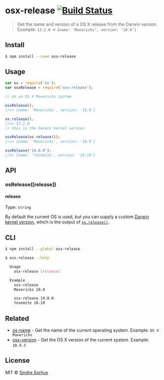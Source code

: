 # osx-release [![Build Status](https://travis-ci.org/sindresorhus/osx-release.svg?branch=master)](https://travis-ci.org/sindresorhus/osx-release)

> Get the name and version of a OS X release from the Darwin version.  
> Example: `13.2.0` → `{name: 'Mavericks', version: '10.9'}`


## Install

```sh
$ npm install --save osx-release
```


## Usage

```js
var os = require('os');
var osxRelease = require('osx-release');

// on an OS X Mavericks system

osxRelease();
//=> {name: 'Mavericks', version: '10.9'}

os.release();
//=> 13.2.0
// this is the Darwin kernel version

osxRelease(os.release());
//=> {name: 'Mavericks', version: '10.9'}

osxRelease('14.0.0');
//=> {name: 'Yosemite', version: '10.10'}
```


## API

### osRelease([release])

#### release

Type: `string`

By default the current OS is used, but you can supply a custom [Darwin kernel version](http://en.wikipedia.org/wiki/Darwin_%28operating_system%29#Release_history), which is the output of [`os.release()`](http://nodejs.org/api/os.html#os_os_release).


## CLI

```sh
$ npm install --global osx-release
```

```sh
$ osx-release --help

  Usage
    osx-release [release]

  Example
    osx-release
    Mavericks 10.9

    osx-release 14.0.0
    Yosemite 10.10
```


## Related

- [os-name](https://github.com/sindresorhus/os-name) - Get the name of the current operating system. Example: `OS X Mavericks`
- [osx-version](https://github.com/sindresorhus/osx-version) - Get the OS X version of the current system. Example: `10.9.3`


## License

MIT © [Sindre Sorhus](http://sindresorhus.com)
